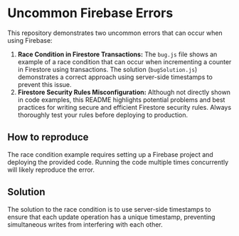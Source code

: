 # Uncommon Firebase Errors

This repository demonstrates two uncommon errors that can occur when using Firebase:

1. **Race Condition in Firestore Transactions:** The `bug.js` file shows an example of a race condition that can occur when incrementing a counter in Firestore using transactions.  The solution (`bugSolution.js`) demonstrates a correct approach using server-side timestamps to prevent this issue.
2. **Firestore Security Rules Misconfiguration:** Although not directly shown in code examples, this README highlights potential problems and best practices for writing secure and efficient Firestore security rules.  Always thoroughly test your rules before deploying to production.

## How to reproduce

The race condition example requires setting up a Firebase project and deploying the provided code. Running the code multiple times concurrently will likely reproduce the error.

## Solution

The solution to the race condition is to use server-side timestamps to ensure that each update operation has a unique timestamp, preventing simultaneous writes from interfering with each other.
